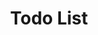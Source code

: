 ---
id: 24
title: Todo List
caption: svelte code
url: https://didgustm.github.io/todo_svelte/
category: Etc
role: My part - 100%
device: PC only
size: small
---